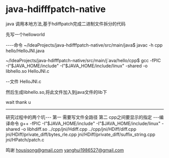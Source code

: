 # java-hdifffpatch-native
java 调用本地方法,基于hdiffpatch完成二进制文件拆分的代码

先写一个helloworld

----命令
~/IdeaProjects/java-hdifffpatch-native/src/main/java$ javac -h cpp  hello/HelloJNI.java

~/IdeaProjects/java-hdifffpatch-native/src/main/j`ava/hello/cpp$ gcc -fPIC -I"$JAVA_HOME/include" -I"$JAVA_HOME/include/linux" -shared -o libhello.so  HelloJNI.c

--文件 HelloJNI.c

然后生成libhello.so,将此文件加入到java文件的lib下

wait  thank u


------
研究过程中的两个坑---
第一 需要写文件全路径
第二 cpp之间要显示的指定
---编译命令
g++    -fPIC -I"$JAVA_HOME/include" -I"$JAVA_HOME/include/linux"    -shared -o libhdiff.so      ../cpp/jni/Hdiff.cpp ../cpp/jni/HDiff/diff.cpp  jni/HDiff/private_diff/bytes_rle.cpp  jni/HDiff/private_diff/suffix_string.cpp  jni/HPatch/patch.c 



鸣谢 	housisong@gmail.com  yanghui1986527@gmail.com
  
